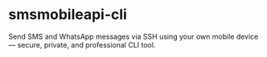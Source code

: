 # smsmobileapi-cli
Send SMS and WhatsApp messages via SSH using your own mobile device — secure, private, and professional CLI tool.
